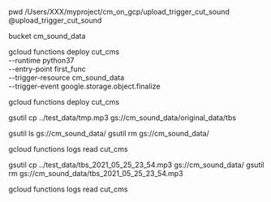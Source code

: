 pwd
/Users/XXX/myproject/cm_on_gcp/upload_trigger_cut_sound
@upload_trigger_cut_sound

bucket cm_sound_data

gcloud functions deploy cut_cms \
--runtime python37 \
--entry-point first_func \
--trigger-resource cm_sound_data \
--trigger-event google.storage.object.finalize

gcloud functions deploy cut_cms

gsutil cp ../test_data/tmp.mp3 gs://cm_sound_data/original_data/tbs

gsutil ls gs://cm_sound_data/
gsutil rm gs://cm_sound_data/

gcloud functions logs read cut_cms

gsutil cp ../test_data/tbs_2021_05_25_23_54.mp3 gs://cm_sound_data/
gsutil rm gs://cm_sound_data/tbs_2021_05_25_23_54.mp3

gcloud functions logs read cut_cms
